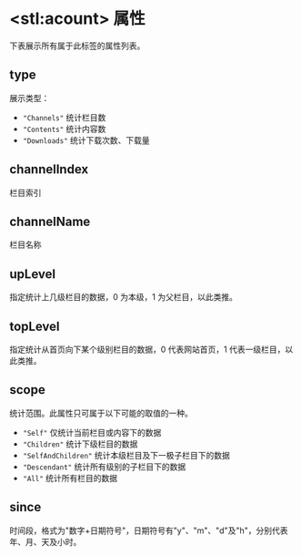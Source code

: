 # &lt;stl:acount&gt; 属性

下表展示所有属于此标签的属性列表。

## type

展示类型：

- `"Channels"` 统计栏目数
- `"Contents"` 统计内容数
- `"Downloads"` 统计下载次数、下载量

## channelIndex

栏目索引

## channelName

栏目名称

## upLevel

指定统计上几级栏目的数据，0 为本级，1 为父栏目，以此类推。

## topLevel

指定统计从首页向下某个级别栏目的数据，0 代表网站首页，1 代表一级栏目，以此类推。

## scope

统计范围。此属性只可属于以下可能的取值的一种。

- `"Self"` 仅统计当前栏目或内容下的数据
- `"Children"` 统计下级栏目的数据
- `"SelfAndChildren"` 统计本级栏目及下一极子栏目下的数据
- `"Descendant"` 统计所有级别的子栏目下的数据
- `"All"` 统计所有栏目的数据

## since

时间段，格式为"数字+日期符号"，日期符号有"y"、"m"、"d"及"h"，分别代表年、月、天及小时。
